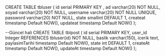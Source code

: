 CREATE TABLE tbluser
(
id serial PRIMARY KEY ,
ad varchar(20) NOT NULL,
soyad varchar(20) NOT NULL,
username varchar(20) NOT NULL UNIQUE,
password varchar(20) NOT NULL,
state smallint DEFAULT 1,
createat timestamp Default NOW(),
updateat timestamp Default NOW()
);




--Güncel hali
CREATE TABLE tblpost
(
id serial PRIMARY KEY,
user_id Integer REFERENCES tbluser(id) NOT NULL,
baslik varchar(150),
icerik text,
paylasimTarihi timestamp Default NOW(),
state int DEFAULT 1,
createAt timestamp Default NOW(),
updateAt timestamp Default NOW() 
);